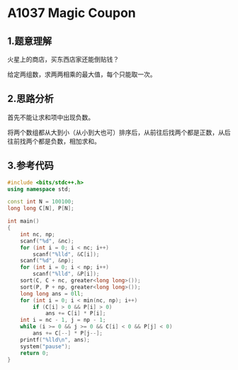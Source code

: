 # A1037 Magic Coupon

## 1.题意理解
火星上的商店，买东西店家还能倒贴钱？

给定两组数，求两两相乘的最大值，每个只能取一次。

## 2.思路分析
首先不能让求和项中出现负数。

将两个数组都从大到小（从小到大也可）排序后，从前往后找两个都是正数，从后往前找两个都是负数，相加求和。

## 3.参考代码
```cpp
#include <bits/stdc++.h>
using namespace std;

const int N = 100100;
long long C[N], P[N];

int main()
{
    int nc, np;
    scanf("%d", &nc);
    for (int i = 0; i < nc; i++)
        scanf("%lld", &C[i]);
    scanf("%d", &np);
    for (int i = 0; i < np; i++)
        scanf("%lld", &P[i]);
    sort(C, C + nc, greater<long long>());
    sort(P, P + np, greater<long long>());
    long long ans = 0ll;
    for (int i = 0; i < min(nc, np); i++)
        if (C[i] > 0 && P[i] > 0)
            ans += C[i] * P[i];
    int i = nc - 1, j = np - 1;
    while (i >= 0 && j >= 0 && C[i] < 0 && P[j] < 0)
        ans += C[--] * P[j--];
    printf("%lld\n", ans);
    system("pause");
    return 0;
}
```